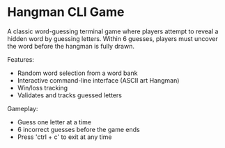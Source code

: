 # Hangman CLI Game



A classic word-guessing terminal game where players attempt to reveal a hidden word by guessing letters. Within 6 guesses, players must uncover the word before the hangman is fully drawn.

Features:

- Random word selection from a word bank
- Interactive command-line interface (ASCII art Hangman)
- Win/loss tracking
- Validates and tracks guessed letters

Gameplay:

- Guess one letter at a time
- 6 incorrect guesses before the game ends
- Press 'ctrl + c' to exit at any time
